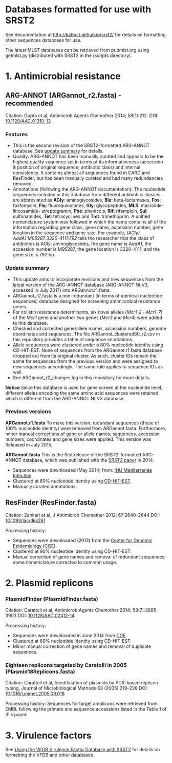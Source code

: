 Databases formatted for use with SRST2
====

See documentation at http://katholt.github.io/srst2/ for details on formatting other sequences databases for use.

The latest MLST databases can be retrieved from pubmlst.org using getmlst.py (distributed with SRST2 in the /scripts directory).

# 1. Antimicrobial resistance

## ARG-ANNOT (ARGannot_r2.fasta) - recommended

Citation: Gupta et al, Antimicrob Agents Chemother 2014; 58(1):212. DOI: [10.1128/AAC.01310-13](http://aac.asm.org/content/58/1/212.abstract)

### Features
* This is the second revision of the SRST2-formatted ARG-ANNOT database. See [update summary](#summary_r2) for details.
* Quality: ARG-ANNOT has been manually curated and appears to be the highest quality sequence set in terms of its informativeness (accession & position of original sequence; antibiotic class) and internal consistency. It contains almost all sequences found in CARD and ResFinder, but has been manually curated and had many redundancies removed.
* Annotations (following the ARG-ANNOT documentation): The nucleotide sequences included in this database from different antibiotics classes are abbreviated as **AGly**: aminoglycosides, **Bla**: beta-lactamases, **Fos**: fosfomycin, **Flq**: fluoroquinolones, **Gly**: glycopeptides, **MLS**: macrolide-lincosamide- streptogramin, **Phe**: phenicols, **Rif**: rifampicin, **Sul**: sulfonamides, **Tet**: tetracyclines and **Tmt**: trimethoprim. A unified nomenclature system was followed in which the name contains all of the information regarding gene class, gene name, accession number, gene location in the sequence and gene size. For example, *(AGly) AadA1:M95287:3320-4111:792* tells the researcher that the class of antibiotics is AGly: aminoglycosides, the gene name is *AadA1*, the accession number is M95287, the gene location is 3320-4111, and the gene size is 792 bp.

### Update summary<a name="summary_r2"></a>
* This update aims to incorporate revisions and new sequences from the latest version of the ARG-ANNOT database ([ARG-ANNOT Nt V3](http://en.mediterranee-infection.com/arkotheque/client/ihumed/_depot_arko/articles/1424/arg-annot-nt-v3-march2017_doc.fasta), accessed in July 2017) into ARGannot.r1.fasta.
* ARGannot_r2.fasta is a non-redundant (in terms of identical nucleotide sequences) database designed for screening antimicrobial resistance genes.
* For colistin resistance determinants, six novel alleles (*Mcr1-2* - *Mcr1-7*) of the *Mcr1* gene and another two genes (*Mcr3* and *Mcr4*) were added to this database.
* Checked and corrected gene/allele names, accession numbers, genome coordinates and sequences. The file ARGannot\_clustered80\_r2.csv in this repository provides a table of sequence annotations.
* Allele sequences were clustered under a 80% nucleotide identity using CD-HIT-EST. None of sequences from the ARGannot.r1.fasta database dropped out from its original cluster. As such, cluster IDs remain the same for sequences from the previous version and were assigned to new sequences accordingly. The same rule applies to sequence IDs as well.
* See ARGannot_r2_changes.log in this repository for more details.

**Notice** Since this database is used for gene screen at the nucleotide level, different alleles encoding the same amino acid sequences were retained, which is different from the ARG-ANNOT Nt V3 database. 

### Previous versions
**ARGannot.r1.fasta**
To make this version, redundant sequences (those of 100% nucleotide identity) were removed from ARGannot.fasta. Furthermore, minor manual corrections of gene or allele names, sequences, accession numbers, coordinates and gene sizes were applied. This version was Released in July 2015.

**ARGannot.fasta**
This is the first release of the SRST2-formatted ARG-ANNOT database, which was published with the [SRST2 paper](https://genomemedicine.biomedcentral.com/articles/10.1186/s13073-014-0090-6) in 2014.

* Sequences were downloaded (May 2014) from: [IHU Méditerranée Infection](http://www.mediterranee-infection.com/article.php?laref=282&titer=arg-annot).  
* Clustered at 80% nucleotide identity using [CD-HIT-EST](https://github.com/weizhongli/cdhit/releases).  
* Manually curated annotations.

## ResFinder (ResFinder.fasta)

Citation: Zankari et al, J Antimicrob Chemother 2012; 67:2640–2644 DOI: [10.1093/jac/dks261](https://academic.oup.com/jac/article/67/11/2640/707208/Identification-of-acquired-antimicrobial)

Processing history:

* Sequences were downloaded (2013) from the [Center for Genomic Epidemiology (CGE)](http://cge.cbs.dtu.dk/services/data.php).
* Clustered at 90% nucleotide identity using CD-HIT-EST.
* Manual correction of gene names and removal of redundant sequences; some nomenclature corrected to common usage.

# 2. Plasmid replicons

### PlasmidFinder (PlasmidFinder.fasta)

Citation: Carattoli et al, Antimicrob Agents Chemother 2014; 58(7):3895-3903 DOI: [10.1128/AAC.02412-14](http://aac.asm.org/content/58/7/3895)

Processing history:
 
* Sequences were downloaded in June 2014 from [CGE](http://cge.cbs.dtu.dk/services/data.php).
* Clustered at 80% nucleotide identity using CD-HIT-EST.
* Minor manual correction of gene names and removal of duplicate sequences.

### Eighteen replicons targeted by Caratolli in 2005  (Plasmid18Replicons.fasta)
Citation: Carattoli et al, Identification of plasmids by PCR-based replicon typing, Journal of Microbiological Methods 63 (2005) 219–228 DOI: [10.1016/j.mimet.2005.03.018](http://www.sciencedirect.com/science/article/pii/S0167701205001132?via%3Dihub)

Processing history: Sequences for target amplicons were retrieved from EMBL following the primers and sequence accessions listed in the Table 1 of this paper.

# 3. Virulence factors

See [Using the VFDB Virulence Factor Database with SRST2](https://github.com/katholt/srst2#using-the-vfdb-virulence-factor-database-with-srst2) for details on formatting the VFDB and other databases.
